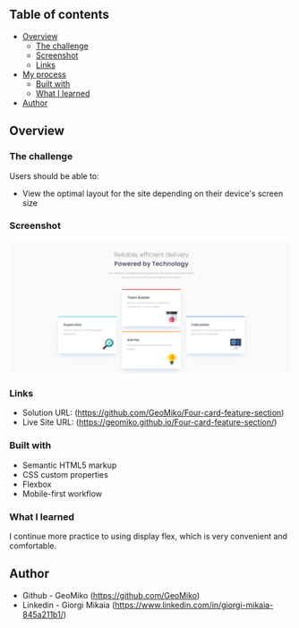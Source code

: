 
## Table of contents

- [Overview](#overview)
  - [The challenge](#the-challenge)
  - [Screenshot](#screenshot)
  - [Links](#links)
- [My process](#my-process)
  - [Built with](#built-with)
  - [What I learned](#what-i-learned)
- [Author](#author)

## Overview

### The challenge

Users should be able to:

- View the optimal layout for the site depending on their device's screen size

### Screenshot

![](./images/Screenshot%202023-05-03%20181617.png)

### Links

- Solution URL: (https://github.com/GeoMiko/Four-card-feature-section)
- Live Site URL: (https://geomiko.github.io/Four-card-feature-section/)

### Built with

- Semantic HTML5 markup
- CSS custom properties
- Flexbox
- Mobile-first workflow

### What I learned

I continue more practice to using display flex, which is very convenient and comfortable.


## Author

- Github - GeoMiko (https://github.com/GeoMiko)
- Linkedin - Giorgi Mikaia (https://www.linkedin.com/in/giorgi-mikaia-845a211b1/)